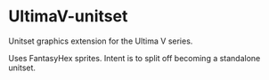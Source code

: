 # UltimaV-unitset
Unitset graphics extension for the Ultima V series. 

Uses FantasyHex sprites. Intent is to split off becoming a standalone unitset. 

